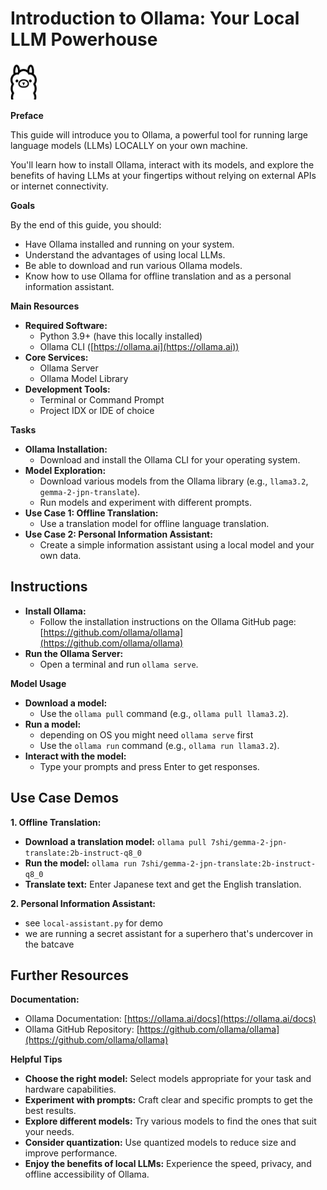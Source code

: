 # Introduction to Ollama: Your Local LLM Powerhouse

<img src="static-assets/ollama-logo.png" alt="Ollama Logo" height=60>

**Preface**

This guide will introduce you to Ollama, a powerful tool for running large language models (LLMs) LOCALLY on your own machine.

You'll learn how to install Ollama, interact with its models, and explore the benefits of having LLMs at your fingertips without relying on external APIs or internet connectivity.

**Goals**

By the end of this guide, you should:

- Have Ollama installed and running on your system.
- Understand the advantages of using local LLMs.
- Be able to download and run various Ollama models.
- Know how to use Ollama for offline translation and as a personal information assistant.

**Main Resources**

- **Required Software:**
  - Python 3.9+ (have this locally installed)
  - Ollama CLI ([https://ollama.ai](https://ollama.ai))
- **Core Services:**
  - Ollama Server
  - Ollama Model Library
- **Development Tools:**
  - Terminal or Command Prompt
  - Project IDX or IDE of choice

**Tasks**

- **Ollama Installation:**
  - Download and install the Ollama CLI for your operating system.
- **Model Exploration:**
  - Download various models from the Ollama library (e.g., `llama3.2`, `gemma-2-jpn-translate`).
  - Run models and experiment with different prompts.
- **Use Case 1: Offline Translation:**
  - Use a translation model for offline language translation.
- **Use Case 2: Personal Information Assistant:**
  - Create a simple information assistant using a local model and your own data.

## Instructions

- **Install Ollama:**
  - Follow the installation instructions on the Ollama GitHub page: [https://github.com/ollama/ollama](https://github.com/ollama/ollama)
- **Run the Ollama Server:**
  - Open a terminal and run `ollama serve`.

**Model Usage**

- **Download a model:**
  - Use the `ollama pull` command (e.g., `ollama pull llama3.2`).
- **Run a model:**
  - depending on OS you might need `ollama serve` first
  - Use the `ollama run` command (e.g., `ollama run llama3.2`).
- **Interact with the model:**
  - Type your prompts and press Enter to get responses.

## Use Case Demos

**1. Offline Translation:**

- **Download a translation model:** `ollama pull 7shi/gemma-2-jpn-translate:2b-instruct-q8_0`
- **Run the model:** `ollama run 7shi/gemma-2-jpn-translate:2b-instruct-q8_0`
- **Translate text:** Enter Japanese text and get the English translation.

**2. Personal Information Assistant:**

- see `local-assistant.py` for demo
- we are running a secret assistant for a superhero that's undercover in the batcave

## Further Resources

**Documentation:**

- Ollama Documentation: [https://ollama.ai/docs](https://ollama.ai/docs)
- Ollama GitHub Repository: [https://github.com/ollama/ollama](https://github.com/ollama/ollama)

**Helpful Tips**

- **Choose the right model:** Select models appropriate for your task and hardware capabilities.
- **Experiment with prompts:** Craft clear and specific prompts to get the best results.
- **Explore different models:** Try various models to find the ones that suit your needs.
- **Consider quantization:** Use quantized models to reduce size and improve performance.
- **Enjoy the benefits of local LLMs:** Experience the speed, privacy, and offline accessibility of Ollama.
